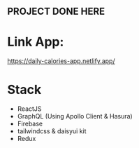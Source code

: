 ## PROJECT DONE HERE

# Link App:
https://daily-calories-app.netlify.app/

# Stack
- ReactJS
- GraphQL (Using Apollo Client & Hasura)
- Firebase
- tailwindcss & daisyui kit
- Redux

